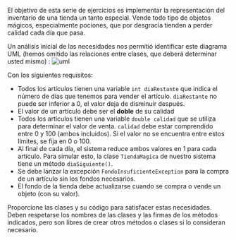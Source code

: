 El objetivo de esta serie de ejercicios es implementar la representación del inventario de una tienda un tanto especial. Vende todo tipo de objetos mágicos, especialmente pociones, que por desgracia tienden a perder calidad cada día que pasa. 

Un análisis inicial de las necesidades nos permitió identificar este diagrama UML (hemos omitido las relaciones entre clases, que deberá determinar usted mismo) :
![uml](uml_parte1.png)

Con los siguientes requisitos:

* Todos los artículos tienen una variable `int diaRestante` que indica el número de días que tenemos para vender el artículo. `diaRestante` no puede ser inferior a 0, el valor deja de disminuir después.
* El valor de un artículo debe ser el **doble** de su calidad
* Todos los artículos tienen una variable `double calidad` que se utiliza para determinar el valor de venta. `calidad` debe estar comprendido entre 0 y 100 (ambos incluidos). Si el valor no se encuentra entre estos límites, se fija en 0 o 100.
* Al final de cada día, el sistema reduce ambos valores en 1 para cada artículo. Para simular esto, la clase `TiendaMagica` de nuestro sistema tiene un método `diaSiguiente()`.
* Se debe lanzar la excepción `FondoInsuficienteException` para la compra de un artículo sin los fondos necesarios.
* El fondo de la tienda debe actualizarse cuando se compra o vende un objeto (con su valor).

Proporcione las clases y su código para satisfacer estas necesidades. Deben respetarse los nombres de las clases y las firmas de los métodos indicados, pero son libres de crear otros métodos o clases si lo consideran necesario.